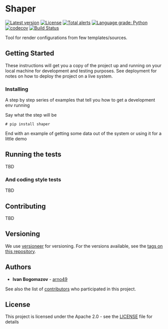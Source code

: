 # Shaper

[![Latest version](https://img.shields.io/pypi/v/shaper.svg)](https://pypi.org/project/shaper/)
[![License](https://img.shields.io/badge/license-Apache-green.svg?style=flat)](https://raw.githubusercontent.com/arno49/shaper/master/LICENSE)
[![Total alerts](https://img.shields.io/lgtm/alerts/g/arno49/shaper.svg?logo=lgtm&logoWidth=18)](https://lgtm.com/projects/g/arno49/shaper/alerts/)
[![Language grade: Python](https://img.shields.io/lgtm/grade/python/g/arno49/shaper.svg?logo=lgtm&logoWidth=18)](https://lgtm.com/projects/g/arno49/shaper/context:python)
[![codecov](https://codecov.io/gh/arno49/shaper/branch/master/graph/badge.svg)](https://codecov.io/gh/arno49/shaper)
[![Build Status](https://travis-ci.org/arno49/shaper.svg?branch=master)](https://travis-ci.org/arno49/shaper)

Tool for render configurations from few templates/sources.

## Getting Started

These instructions will get you a copy of the project up and running on your local machine for development and testing purposes. See deployment for notes on how to deploy the project on a live system.


### Installing

A step by step series of examples that tell you how to get a development env running

Say what the step will be

```
# pip install shaper
```


End with an example of getting some data out of the system or using it for a little demo

## Running the tests

TBD

### And coding style tests

TBD

## Contributing

TBD

## Versioning

We use [versioneer](https://pypi.org/project/versioneer/) for versioning. For the versions available, see the [tags on this repository](https://github.com/arno49/shaper/tags). 

## Authors

* **Ivan Bogomazov** - [arno49](https://github.com/arno49)

See also the list of [contributors](https://github.com/your/project/contributors) who participated in this project.

## License

This project is licensed under the Apache 2.0 - see the [LICENSE](LICENSE) file for details

